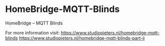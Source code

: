 # HomeBridge-MQTT-Blinds
HomeBridge – MQTT Blinds

For more information visit:  https://www.studiopieters.nl/homebridge-mqtt-blinds
                             https://www.studiopieters.nl/homebridge-mqtt-blinds-part-ii
